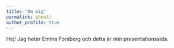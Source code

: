 ```yaml
---
title: "Om mig"
permalink: about/
author_profile: true
---
```


Hej! Jag heter Emma Forsberg och detta är min presentationssida.
